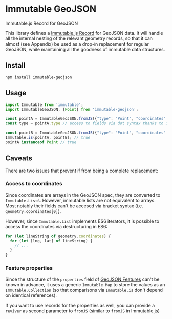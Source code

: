 # Immutable GeoJSON
Immutable.js Record for GeoJSON

This library defines a [Immutable.js Record][record] for GeoJSON data.
It will handle all the internal nesting of the relevant geometry records,
so that it can almost (see Appendix) be used as a drop-in replacement for regular GeoJSON,
while maintaining all the goodness of immutable data structures.

## Install

`npm install immutable-geojson`

## Usage

```js
import Immutable from 'immutable';
import ImmutableGeoJSON, {Point} from 'immutable-geojson';

const pointA = ImmutableGeoJSON.fromJS({"type": "Point", "coordinates": [100.0, 0.0]});
const type = pointA.type // access to fields via dot syntax thanks to immutable records

const pointB = ImmutableGeoJSON.fromJS({"type": "Point", "coordinates": [100.0, 0.0]});
Immutable.is(pointA, pointB); // true
pointA instanceof Point // true
```

## Caveats

There are two issues that prevent if from being a complete replacement:

### Access to coordinates
Since coordinates are arrays in the GeoJSON spec, they are converted to `Immutable.List`s.
However, immutable lists are not equivalent to arrays.
Most notably their fields can't be accesed via bracket syntax (i.e. `geometry.coordinates[0]`).

However, since `Immutable.List` implements ES6 iterators,
it is possible to access the coordinates via destructuring in ES6:

```js
for (let lineString of geometry.coordinates) {
  for (let [lng, lat] of lineString) {
    // ...
  }
}
```

### Feature properties
Since the structure of the `properties` field of [GeoJSON Features][feature] can't be known in advance,
it uses a generic `Immutable.Map` to store the values as an `Immutable.Collection`
(so that comparisons via `Immutable.is` don't depend on identical references).

If you want to use records for the properties as well, you can provide a `reviver` as second parameter to `fromJS`
(similar to `fromJS` in Immutable.js)


[record]: https://facebook.github.io/immutable-js/docs/#/Record
[feature]: http://geojson.org/geojson-spec.html#feature-objects
